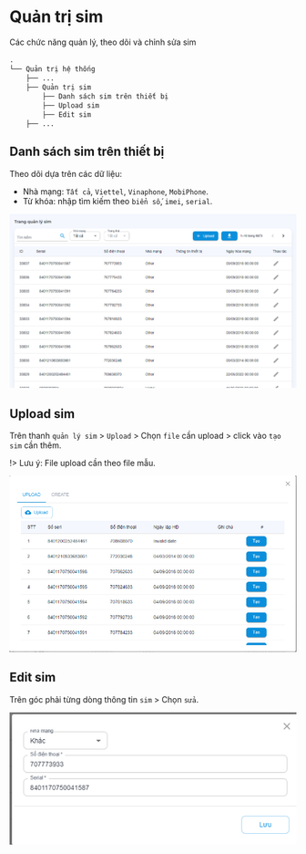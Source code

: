 # Quản trị sim

Các chức năng quản lý, theo dõi và chỉnh sửa sim
```text
.
└── Quản trị hệ thống
    ├── ...
    ├── Quản trị sim
        ├── Danh sách sim trên thiết bị
        ├── Upload sim
        ├── Edit sim
    ├── ...
```

## Danh sách sim trên thiết bị

Theo dõi dựa trên các dữ liệu:

- Nhà mạng: `Tất cả`, `Viettel`, `Vinaphone`, `MobiPhone`.
- Từ khóa: nhập tìm kiếm theo `biển số`, `imei`, `serial`.

![simMain](_images/sim-main.png)

## Upload sim

Trên thanh `quản lý sim` > `Upload` > Chọn `file` cần upload > click vào `tạo sim` cần thêm.

!> Lưu ý: File upload cần theo file mẫu.

![simCreate](_images/sim-upload.png)

## Edit sim

Trên góc phải từng dòng thông tin `sim` > Chọn `sửa`.

![simEdit](_images/sim-edit.png)
